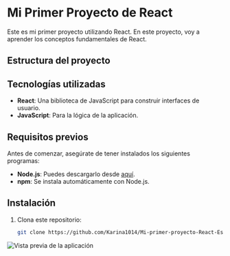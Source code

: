 # Mi Primer Proyecto de React

Este es mi primer proyecto utilizando React. En este proyecto, voy a aprender los conceptos fundamentales de React.

## Estructura del proyecto


## Tecnologías utilizadas

- **React**: Una biblioteca de JavaScript para construir interfaces de usuario.
- **JavaScript**: Para la lógica de la aplicación.


## Requisitos previos

Antes de comenzar, asegúrate de tener instalados los siguientes programas:

- **Node.js**: Puedes descargarlo desde [aquí](https://nodejs.org/).
- **npm**: Se instala automáticamente con Node.js.

## Instalación

1. Clona este repositorio:
   ```bash
   git clone https://github.com/Karina1014/Mi-primer-proyecto-React-Espa-ol.git


![Vista previa de la aplicación](assets/image.png)